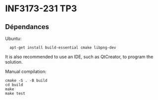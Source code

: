 INF3173-231 TP3
=======================================

## Dépendances

Ubuntu:

```
  apt-get install build-essential cmake libpng-dev
```


It is also recommended to use an IDE, such as QtCreator, to program the solution. 

Manual compilation:

```
cmake -S . -B build
cd build
make 
make test
```

